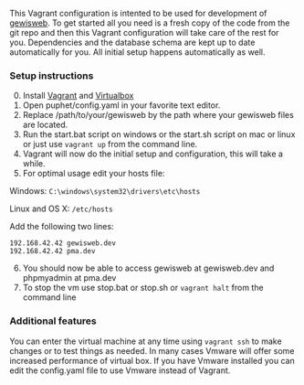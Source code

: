 This Vagrant configuration is intented to be used for development of [gewisweb](https://github.com/GEWIS/gewisweb "gewisweb"). To get started all you need is a fresh copy of the code from the git repo and then this Vagrant configuration will take care of the rest for you. Dependencies and the database schema are kept up to date automatically for you. All initial setup happens automatically as well.

### Setup instructions
0. Install [Vagrant](https://www.vagrantup.com/downloads.html "Vagrant") and [Virtualbox](https://www.virtualbox.org/wiki/Downloads "Virtualbox")
1. Open puphet/config.yaml in your favorite text editor.
2. Replace /path/to/your/gewisweb by the path where your gewisweb files are located.
3. Run the start.bat script on windows or the start.sh script on mac or linux or just use `vagrant up` from the command line.
4. Vagrant will now do the initial setup and configuration, this will take a while.
5. For optimal usage edit your hosts file:

Windows: `C:\windows\system32\drivers\etc\hosts`

Linux and OS X: `/etc/hosts`

Add the following two lines:
```
192.168.42.42 gewisweb.dev
192.168.42.42 pma.dev
```
6. You should now be able to access gewisweb at gewisweb.dev and phpmyadmin at pma.dev
7. To stop the vm use stop.bat or stop.sh or `vagrant halt` from the command line

### Additional features
You can enter the virtual machine at any time using `vagrant ssh` to make changes or to test things as needed. In many cases Vmware will offer some increased performance of virtual box. If you have Vmware installed you can edit the config.yaml file to use Vmware instead of Vagrant.
